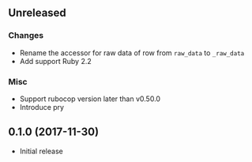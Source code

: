 ## Unreleased

### Changes

* Rename the accessor for raw data of row from `raw_data` to `_raw_data`
* Add support Ruby 2.2

### Misc

* Support rubocop version later than v0.50.0
* Introduce pry


## 0.1.0 (2017-11-30)

* Initial release
